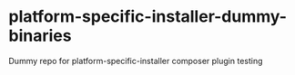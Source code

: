 platform-specific-installer-dummy-binaries
==========================================

Dummy repo for platform-specific-installer composer plugin testing

